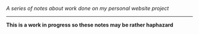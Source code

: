 _A series of notes about work done on my personal website project_

---

**This is a work in progress so these notes may be rather haphazard**

